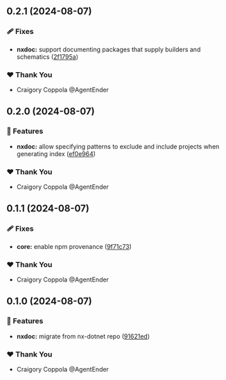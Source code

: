 ## 0.2.1 (2024-08-07)


### 🩹 Fixes

- **nxdoc:** support documenting packages that supply builders and schematics ([2f1795a](https://github.com/agentender/nxdoc/commit/2f1795a))

### ❤️  Thank You

- Craigory Coppola @AgentEnder

## 0.2.0 (2024-08-07)


### 🚀 Features

- **nxdoc:** allow specifying patterns to exclude and include projects when generating index ([ef0e964](https://github.com/agentender/nxdoc/commit/ef0e964))

### ❤️  Thank You

- Craigory Coppola @AgentEnder

## 0.1.1 (2024-08-07)


### 🩹 Fixes

- **core:** enable npm provenance ([9f71c73](https://github.com/agentender/nxdoc/commit/9f71c73))

### ❤️  Thank You

- Craigory Coppola @AgentEnder

## 0.1.0 (2024-08-07)


### 🚀 Features

- **nxdoc:** migrate from nx-dotnet repo ([91621ed](https://github.com/AgentEnder/nxdoc/commit/91621ed))

### ❤️  Thank You

- Craigory Coppola @AgentEnder